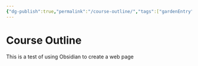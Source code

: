 ```yaml
---
{"dg-publish":true,"permalink":"/course-outline/","tags":["gardenEntry"]}
---
```


# Course Outline
This is a test of using Obsidian to create a web page